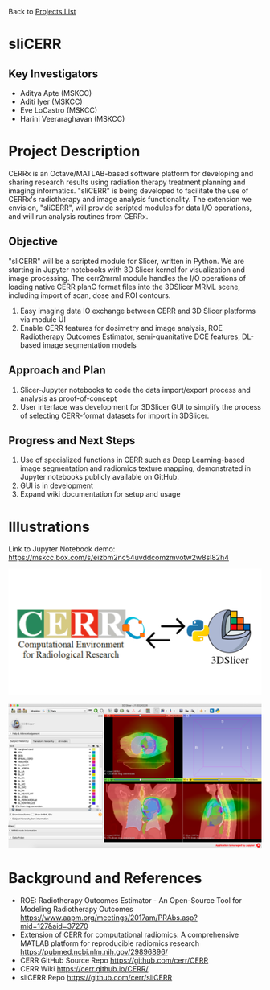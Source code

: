 Back to [Projects List](../../README.md#ProjectsList)

# sliCERR

## Key Investigators

- Aditya Apte (MSKCC)
- Aditi Iyer (MSKCC)
- Eve LoCastro (MSKCC)
- Harini Veeraraghavan (MSKCC)

# Project Description

CERRx is an Octave/MATLAB-based software platform for developing and sharing research results using radiation therapy treatment planning and imaging informatics. "sliCERR" is being developed to facilitate the use of CERRx's radiotherapy and image analysis functionality. The extension we envision, "sliCERR", will provide scripted modules for data I/O operations, and will run analysis routines from CERRx. 

## Objective

<!-- Describe here WHAT you would like to achieve (what you will have as end result). -->
"sliCERR" will be a scripted module for Slicer, written in Python. We are starting in Jupyter notebooks with 3D Slicer kernel for visualization and image processing. The cerr2mrml module handles the I/O operations of loading native CERR planC format files into the 3DSlicer MRML scene, including import of scan, dose and ROI contours.
1. Easy imaging data IO exchange between CERR and 3D Slicer platforms via module UI
2. Enable CERR features for dosimetry and image analysis, ROE Radiotherapy Outcomes Estimator, semi-quanitative DCE features, DL-based image segmentation models

## Approach and Plan

<!-- Describe here HOW you would like to achieve the objectives stated above. -->

1. Slicer-Jupyter notebooks to code the data import/export process and analysis as proof-of-concept
2. User interface was development for 3DSlicer GUI to simplify the process of selecting CERR-format datasets for import in 3DSlicer.

## Progress and Next Steps

<!-- Update this section as you make progress, describing of what you have ACTUALLY DONE. If there are specific steps that you could not complete then you can describe them here, too. -->

1. Use of specialized functions in CERR such as Deep Learning-based image segmentation and radiomics texture mapping, demonstrated in Jupyter notebooks publicly available on GitHub. 
2. GUI is in development 
3. Expand wiki documentation for setup and usage

# Illustrations

Link to Jupyter Notebook demo: https://mskcc.box.com/s/eizbm2nc54uvddcomzmvotw2w8sl82h4

![Basic Workflow](sliCERR_graphic.png)
<!-- Add pictures and links to videos that demonstrate what has been accomplished.
![Description of picture](Example2.jpg)
![Some more images](Example2.jpg)
-->

![Dose overlay from CERR planC file](sliCERR_dose_overlay.png)

# Background and References
* ROE: Radiotherapy Outcomes Estimator - An Open-Source Tool for Modeling Radiotherapy Outcomes https://www.aapm.org/meetings/2017am/PRAbs.asp?mid=127&aid=37270
* Extension of CERR for computational radiomics: A comprehensive MATLAB platform for reproducible radiomics research https://pubmed.ncbi.nlm.nih.gov/29896896/
* CERR GitHub Source Repo https://github.com/cerr/CERR
* CERR Wiki https://cerr.github.io/CERR/
* sliCERR Repo https://github.com/cerr/sliCERR
<!-- If you developed any software, include link to the source code repository. If possible, also add links to sample data, and to any relevant publications. -->
